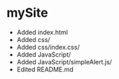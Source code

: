 # mySite
+ Added index.html
+ Added css/
+ Added css/index.css/
+ Added JavaScript/
+ Added JavaScript/simpleAlert.js/
+ Edited README.md
